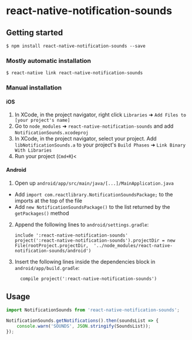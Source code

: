# react-native-notification-sounds

## Getting started

`$ npm install react-native-notification-sounds --save`

### Mostly automatic installation

`$ react-native link react-native-notification-sounds`

### Manual installation


#### iOS

1. In XCode, in the project navigator, right click `Libraries` ➜ `Add Files to [your project's name]`
2. Go to `node_modules` ➜ `react-native-notification-sounds` and add `NotificationSounds.xcodeproj`
3. In XCode, in the project navigator, select your project. Add `libNotificationSounds.a` to your project's `Build Phases` ➜ `Link Binary With Libraries`
4. Run your project (`Cmd+R`)<

#### Android

1. Open up `android/app/src/main/java/[...]/MainApplication.java`
  - Add `import com.reactlibrary.NotificationSoundsPackage;` to the imports at the top of the file
  - Add `new NotificationSoundsPackage()` to the list returned by the `getPackages()` method
2. Append the following lines to `android/settings.gradle`:
  	```
  	include ':react-native-notification-sounds'
  	project(':react-native-notification-sounds').projectDir = new File(rootProject.projectDir, 	'../node_modules/react-native-notification-sounds/android')
  	```
3. Insert the following lines inside the dependencies block in `android/app/build.gradle`:
  	```
      compile project(':react-native-notification-sounds')
  	```


## Usage
```javascript
import NotificationSounds from 'react-native-notification-sounds';

NotificationSounds.getNotifications().then(soundsList => {
    console.warn('SOUNDS', JSON.stringify(SoundsList));
});
```
